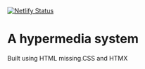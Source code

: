 [![Netlify Status](https://api.netlify.com/api/v1/badges/e5525d1e-b1df-4e91-bd63-68dbd0734492/deploy-status)](https://app.netlify.com/sites/hypermedia/deploys)

# A hypermedia system

Built using HTML missing.CSS and HTMX 